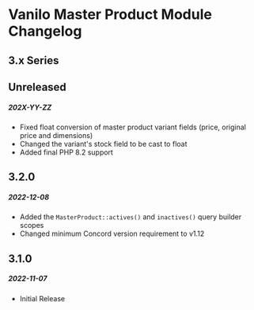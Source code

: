 # Vanilo Master Product Module Changelog

## 3.x Series

## Unreleased
##### 202X-YY-ZZ

- Fixed float conversion of master product variant fields (price, original price and dimensions)
- Changed the variant's stock field to be cast to float
- Added final PHP 8.2 support

## 3.2.0
##### 2022-12-08

- Added the `MasterProduct::actives()` and `inactives()` query builder scopes
- Changed minimum Concord version requirement to v1.12

## 3.1.0
##### 2022-11-07

- Initial Release
